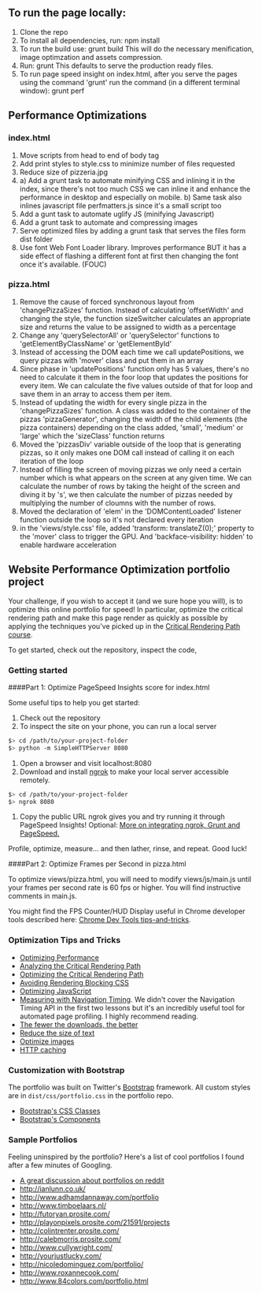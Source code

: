 ## To run the page locally:
1. Clone the repo
2. To install all dependencies, run: npm install
3. To run the build use: grunt build
This will do the necessary menification, image optimzation and assets compression.
4. Run: grunt
This defaults to serve the production ready files.
5. To run page speed insight on index.html, after you serve the pages using the command 'grunt' run the command (in a different terminal window): grunt perf

## Performance Optimizations
### index.html
1. Move scripts from head to end of body tag
2. Add print styles to style.css to minimize number of files requested
3. Reduce size of pizzeria.jpg
4. a) Add a grunt task to automate minifying CSS and inlining it in the index, since there's not too much CSS we can inline it and enhance the performance in desktop and especially on mobile.
b) Same task also inlines javascript file perfmatters.js since it's a small script too
5. Add a gunt task to automate uglify JS (minifying Javascript)
7. Add a grunt task to automate and compressing images
8. Serve optimized files by adding a grunt task that serves the files form dist folder
9. Use font Web Font Loader library. Improves performance BUT it has a side effect of flashing a different font at first then changing the font once it's available. (FOUC)

### pizza.html
1. Remove the cause of forced synchronous layout from 'changePizzaSizes' function. Instead of calculating 'offsetWidth' and changing the style, the function sizeSwitcher calculates an appropriate size and returns the value to be assigned to width as a percentage
2. Change any 'querySelectorAll' or 'querySelector' functions to 'getElementByClassName' or 'getElementById'
3. Instead of accessing the DOM each time we call updatePositions, we query pizzas with 'mover' class and put them in an array
4. Since phase in 'updatePositions' function only has 5 values, there's no need to calculate it them in the foor loop that updates the positions for every item. We can calculate the five values outside of that for loop and save them in an array to access them per item.
5. Instead of updating the width for every single pizza in the 'changePizzaSizes' function. A class was added to the container of the pizzas 'pizzaGenerator', changing the width of the child elements (the pizza containers) depending on the class added, 'small', 'medium' or 'large' which the 'sizeClass' function returns
6. Moved the 'pizzasDiv' variable outside of the loop that is generating pizzas, so it only makes one DOM call instead of calling it on each iteration of the loop
7. Instead of filling the screen of moving pizzas we only need a certain number which is what appears on the screen at any given time. We can calculate the number of rows by taking the height of the screen and diving it by 's', we then calculate the number of pizzas needed by multiplying the number of cloumns with the number of rows.
8. Moved the declaration of 'elem' in the 'DOMContentLoaded' listener function outside the loop so it's not declared every iteration
9. in the 'views/style.css' file, added 'transform: translateZ(0);' property to the 'mover' class to trigger the GPU. And 'backface-visibility: hidden' to enable hardware acceleration


## Website Performance Optimization portfolio project

Your challenge, if you wish to accept it (and we sure hope you will), is to optimize this online portfolio for speed! In particular, optimize the critical rendering path and make this page render as quickly as possible by applying the techniques you've picked up in the [Critical Rendering Path course](https://www.udacity.com/course/ud884).

To get started, check out the repository, inspect the code,

### Getting started

####Part 1: Optimize PageSpeed Insights score for index.html

Some useful tips to help you get started:

1. Check out the repository
1. To inspect the site on your phone, you can run a local server

  ```bash
  $> cd /path/to/your-project-folder
  $> python -m SimpleHTTPServer 8080
  ```

1. Open a browser and visit localhost:8080
1. Download and install [ngrok](https://ngrok.com/) to make your local server accessible remotely.

  ``` bash
  $> cd /path/to/your-project-folder
  $> ngrok 8080
  ```

1. Copy the public URL ngrok gives you and try running it through PageSpeed Insights! Optional: [More on integrating ngrok, Grunt and PageSpeed.](http://www.jamescryer.com/2014/06/12/grunt-pagespeed-and-ngrok-locally-testing/)

Profile, optimize, measure... and then lather, rinse, and repeat. Good luck!

####Part 2: Optimize Frames per Second in pizza.html

To optimize views/pizza.html, you will need to modify views/js/main.js until your frames per second rate is 60 fps or higher. You will find instructive comments in main.js.

You might find the FPS Counter/HUD Display useful in Chrome developer tools described here: [Chrome Dev Tools tips-and-tricks](https://developer.chrome.com/devtools/docs/tips-and-tricks).

### Optimization Tips and Tricks
* [Optimizing Performance](https://developers.google.com/web/fundamentals/performance/ "web performance")
* [Analyzing the Critical Rendering Path](https://developers.google.com/web/fundamentals/performance/critical-rendering-path/analyzing-crp.html "analyzing crp")
* [Optimizing the Critical Rendering Path](https://developers.google.com/web/fundamentals/performance/critical-rendering-path/optimizing-critical-rendering-path.html "optimize the crp!")
* [Avoiding Rendering Blocking CSS](https://developers.google.com/web/fundamentals/performance/critical-rendering-path/render-blocking-css.html "render blocking css")
* [Optimizing JavaScript](https://developers.google.com/web/fundamentals/performance/critical-rendering-path/adding-interactivity-with-javascript.html "javascript")
* [Measuring with Navigation Timing](https://developers.google.com/web/fundamentals/performance/critical-rendering-path/measure-crp.html "nav timing api"). We didn't cover the Navigation Timing API in the first two lessons but it's an incredibly useful tool for automated page profiling. I highly recommend reading.
* <a href="https://developers.google.com/web/fundamentals/performance/optimizing-content-efficiency/eliminate-downloads.html">The fewer the downloads, the better</a>
* <a href="https://developers.google.com/web/fundamentals/performance/optimizing-content-efficiency/optimize-encoding-and-transfer.html">Reduce the size of text</a>
* <a href="https://developers.google.com/web/fundamentals/performance/optimizing-content-efficiency/image-optimization.html">Optimize images</a>
* <a href="https://developers.google.com/web/fundamentals/performance/optimizing-content-efficiency/http-caching.html">HTTP caching</a>

### Customization with Bootstrap
The portfolio was built on Twitter's <a href="http://getbootstrap.com/">Bootstrap</a> framework. All custom styles are in `dist/css/portfolio.css` in the portfolio repo.

* <a href="http://getbootstrap.com/css/">Bootstrap's CSS Classes</a>
* <a href="http://getbootstrap.com/components/">Bootstrap's Components</a>

### Sample Portfolios

Feeling uninspired by the portfolio? Here's a list of cool portfolios I found after a few minutes of Googling.

* <a href="http://www.reddit.com/r/webdev/comments/280qkr/would_anybody_like_to_post_their_portfolio_site/">A great discussion about portfolios on reddit</a>
* <a href="http://ianlunn.co.uk/">http://ianlunn.co.uk/</a>
* <a href="http://www.adhamdannaway.com/portfolio">http://www.adhamdannaway.com/portfolio</a>
* <a href="http://www.timboelaars.nl/">http://www.timboelaars.nl/</a>
* <a href="http://futoryan.prosite.com/">http://futoryan.prosite.com/</a>
* <a href="http://playonpixels.prosite.com/21591/projects">http://playonpixels.prosite.com/21591/projects</a>
* <a href="http://colintrenter.prosite.com/">http://colintrenter.prosite.com/</a>
* <a href="http://calebmorris.prosite.com/">http://calebmorris.prosite.com/</a>
* <a href="http://www.cullywright.com/">http://www.cullywright.com/</a>
* <a href="http://yourjustlucky.com/">http://yourjustlucky.com/</a>
* <a href="http://nicoledominguez.com/portfolio/">http://nicoledominguez.com/portfolio/</a>
* <a href="http://www.roxannecook.com/">http://www.roxannecook.com/</a>
* <a href="http://www.84colors.com/portfolio.html">http://www.84colors.com/portfolio.html</a>
